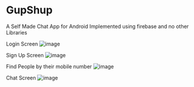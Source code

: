 # GupShup
A Self Made Chat App for Android 
Implemented using firebase and no other Libraries

Login Screen
![image](https://user-images.githubusercontent.com/34895307/78850450-e2316f00-7a34-11ea-9c44-7dda4f50d5cd.png|width=50)

Sign Up Screen
![image](https://user-images.githubusercontent.com/34895307/78850489-fd03e380-7a34-11ea-99c5-41f44dfc42f5.png)

Find People by their mobile number
![image](https://user-images.githubusercontent.com/34895307/78850523-1016b380-7a35-11ea-85e0-54b9938f167f.png)

Chat Screen
![image](https://user-images.githubusercontent.com/34895307/78850578-2d4b8200-7a35-11ea-8e01-828227753693.png)

